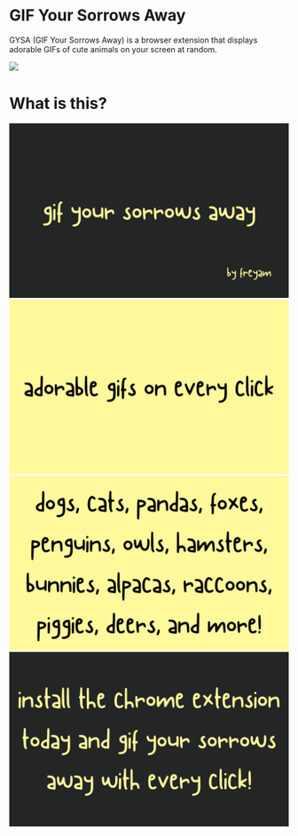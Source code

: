 # GIF Your Sorrows Away

GYSA (GIF Your Sorrows Away) is a browser extension that displays adorable GIFs of cute animals on your screen at random.

![](images/banner.gif)

# What is this?

![](branding/title.png)
![](branding/usecase.png)
![](branding/feature.png)
![](branding/marketing.png)
